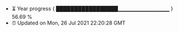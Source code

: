 - ⏳ Year progress { █████████████████▁▁▁▁▁▁▁▁▁▁▁▁▁ } 56.69 %
- ⏰ Updated on Mon, 26 Jul 2021 22:20:28 GMT

